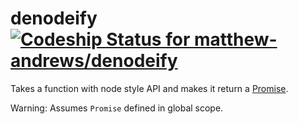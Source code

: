 denodeify [ ![Codeship Status for matthew-andrews/denodeify](https://codeship.io/projects/02ac77d0-1a58-0132-bf86-4a07366ee29d/status)](https://codeship.io/projects/34622)
=========

Takes a function with node style API and makes it return a [Promise](https://github.com/jakearchibald/es6-promise).

Warning: Assumes `Promise` defined in global scope.
